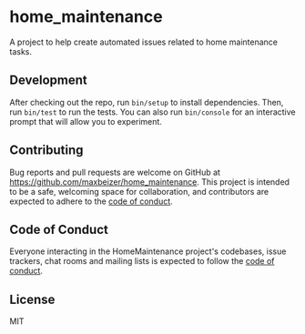 # home_maintenance

A project to help create automated issues related to home maintenance tasks.

## Development

After checking out the repo, run `bin/setup` to install dependencies. Then, run
`bin/test` to run the tests. You can also run `bin/console` for an interactive
prompt that will allow you to experiment.

## Contributing

Bug reports and pull requests are welcome on GitHub at
https://github.com/maxbeizer/home_maintenance. This project is intended to be a
safe, welcoming space for collaboration, and contributors are expected to adhere
to the [code of conduct](https://github.com/maxbeizer/home_maintenance/blob/master/CODE_OF_CONDUCT.md).

## Code of Conduct

Everyone interacting in the HomeMaintenance project's codebases, issue trackers,
chat rooms and mailing lists is expected to follow the [code of conduct](https://github.com/maxbeizer/home_maintenance/blob/master/CODE_OF_CONDUCT.md).

## License

MIT
